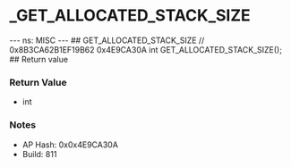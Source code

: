 # _GET_ALLOCATED_STACK_SIZE

--- ns: MISC --- ## GET_ALLOCATED_STACK_SIZE  // 0x8B3CA62B1EF19B62 0x4E9CA30A int GET_ALLOCATED_STACK_SIZE();   ## Return value

### Return Value
* int

### Notes
* AP Hash: 0x0x4E9CA30A
* Build: 811

